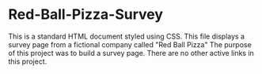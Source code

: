 # Red-Ball-Pizza-Survey
This is a standard HTML document styled using CSS. This file displays a survey page from a fictional company called "Red Ball Pizza" The purpose of this project was to build a survey page. There are no other active links in this project.
